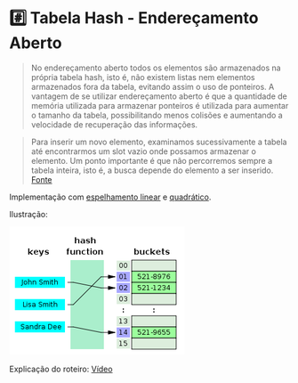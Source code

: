 # :hash: Tabela Hash - Endereçamento Aberto

> No endereçamento aberto todos os elementos são armazenados na própria tabela hash, isto é, não existem listas nem elementos armazenados fora da tabela, evitando assim o uso de ponteiros.
A vantagem de se utilizar endereçamento aberto é que a quantidade de memória utilizada para armazenar ponteiros é utilizada para aumentar o tamanho da tabela, possibilitando menos colisões e aumentando a velocidade de recuperação das informações.

> Para inserir um novo elemento, examinamos sucessivamente a tabela até encontrarmos um slot vazio onde possamos armazenar o elemento. Um ponto importante é que não percorremos sempre a tabela inteira, isto é, a busca depende do elemento a ser inserido.
[Fonte](http://www.lcad.icmc.usp.br/~nonato/ED/Hashing/node40.html)

Implementação com [espelhamento linear](http://www.lcad.icmc.usp.br/~nonato/ED/Hashing/node41.html) e [quadrático](http://www.lcad.icmc.usp.br/~nonato/ED/Hashing/node42.html).

Ilustração:

![Tabela Hash Fechado](hash.png)

Explicação do roteiro: [Vídeo](https://youtu.be/Ajh1QvO2GjM)
